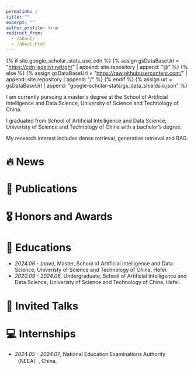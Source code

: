 ```yaml
---
permalink: /
title: ""
excerpt: ""
author_profile: true
redirect_from: 
  - /about/
  - /about.html
---
```


{% if site.google_scholar_stats_use_cdn %}
{% assign gsDataBaseUrl = "https://cdn.jsdelivr.net/gh/" | append: site.repository | append: "@" %}
{% else %}
{% assign gsDataBaseUrl = "https://raw.githubusercontent.com/" | append: site.repository | append: "/" %}
{% endif %}
{% assign url = gsDataBaseUrl | append: "google-scholar-stats/gs_data_shieldsio.json" %}

<span class='anchor' id='about-me'></span>
I am currently pursuing a master's degree at the School of Artificial Intelligence and Data Science, University of Science and Technology of China.

I graduated from School of Artificial Intelligence and Data Science, Univeristy of Science and Technology of China with a bachelor’s degree.

My research interest includes dense retrieval, generative retrieval and RAG. 


# 🔥 News
<!--
- *2022.02*: &nbsp;🎉🎉 Lorem ipsum dolor sit amet, consectetur adipiscing elit. Vivamus ornare aliquet ipsum, ac tempus justo dapibus sit amet. 
- *2022.02*: &nbsp;🎉🎉 Lorem ipsum dolor sit amet, consectetur adipiscing elit. Vivamus ornare aliquet ipsum, ac tempus justo dapibus sit amet.
-->

# 📝 Publications 


# 🎖 Honors and Awards


# 📖 Educations
- *2024.06 - (now)*, Master, School of Artificial Intelligence and Data Science, Univeristy of Science and Technology of China, Hefei.  
- *2020.09 - 2024.06*, Undergraduate, School of Artificial Intelligence and Data Science, Univeristy of Science and Technology of China, Hefei. 

# 💬 Invited Talks


# 💻 Internships
- *2024.05 - 2024.07*, National Education Examinations Authority（NEEA）, China.

